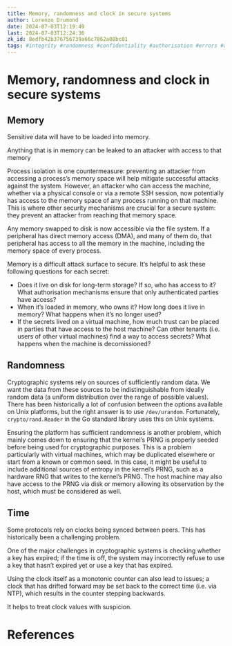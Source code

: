 ```yaml
---
title: Memory, randomness and clock in secure systems
author: Lorenzo Drumond
date: 2024-07-03T12:19:49
last: 2024-07-03T12:24:36
zk_id: 8edfb42b376756739a66c7862a08bc01
tags: #integrity #randomness #confidentiality #authorisation #errors #authentication #cryptography #auditing #authenticity #memory #time #security #model #basics
---
```



# Memory, randomness and clock in secure systems

## Memory

Sensitive data will have to be loaded into memory.

Anything that is in memory can be leaked to an attacker with access to that memory

Process isolation is one countermeasure: preventing an attacker from accessing a process’s memory space will help mitigate successful attacks against the system. However, an attacker who can access the machine, whether via a physical console or via a remote SSH session, now potentially has access to the memory space of any process running on that machine. This is where other security mechanisms are crucial for a secure system: they prevent an attacker from reaching that memory space.

Any memory swapped to disk is now accessible via the file system. If a peripheral has direct memory access (DMA), and many of them do, that peripheral has access to all the memory in the machine, including the memory space of every process.

Memory is a difficult attack surface to secure. It’s helpful to ask these following questions for each secret:

- Does it live on disk for long-term storage? If so, who has access to it? What authorisation mechanisms ensure that only authenticated parties have access?
- When it’s loaded in memory, who owns it? How long does it live in memory? What happens when it’s no longer used?
- If the secrets lived on a virtual machine, how much trust can be placed in parties that have access to the host machine? Can other tenants (i.e. users of other virtual machines) find a way to access secrets? What happens when the machine is decomissioned?

## Randomness

Cryptographic systems rely on sources of sufficiently random data. We want the data from these sources to be indistinguishable from ideally random data (a uniform distribution over the range of possible values). There has been historically a lot of confusion between the options available on Unix platforms, but the right answer  is to use `/dev/urandom`. Fortunately, `crypto/rand.Reader` in the Go standard library uses this on Unix systems.

Ensuring the platform has sufficient randomness is another problem, which mainly comes down to ensuring that the kernel’s PRNG is properly seeded before being used for cryptographic purposes. This is a problem particularly with virtual machines, which may be duplicated elsewhere or start from a known or common seed. In this case, it might be useful to include additional sources of entropy in the kernel’s PRNG, such as a hardware RNG that writes to the kernel’s PRNG. The host machine may also have access to the PRNG via disk or memory allowing its observation by the host, which must be considered as well.

## Time

Some protocols rely on clocks being synced between peers. This has historically been a challenging problem.

One of the major challenges in cryptographic systems is checking whether a key has expired; if the time is off, the system may incorrectly refuse to use a key that hasn’t expired yet or use a key that has expired.

Using the clock itself as a monotonic counter can also lead to issues; a clock that has drifted forward may be set back to the correct time (i.e. via NTP), which results in the counter stepping backwards.

It helps to treat clock values with suspicion.

# References

